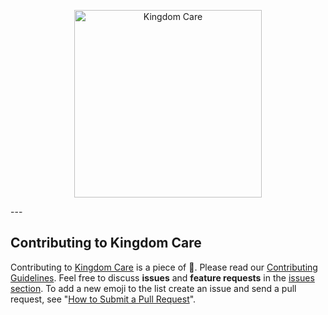 <p align="center">
	<a href="https://www.kingdomcaresitters.com">
		<img src="https://media.ewereka.com/kingdomcare/images/logos/logo.png" width="300" alt="Kingdom Care">
	</a>
</p>
---

## Contributing to Kingdom Care

Contributing to [Kingdom Care](https://www.github.com/ewereka/app.kingdomcare) is a piece of :cake:. Please read our [Contributing Guidelines](https://www.github.com/ewereka/app.kingdomcare/blob/master/.github/CONTRIBUTING.md). Feel free to discuss **issues** and **feature requests** in the [issues section](https://www.github.com/ewereka/app.kingdomcare/issues/new). To add a new emoji to the list create an issue and send a pull request, see "[How to Submit a Pull Request](https://www.github.com/ewereka/app.kingdomcare/blob/master/.github/CONTRIBUTING.md#creating-pull-requests)".
